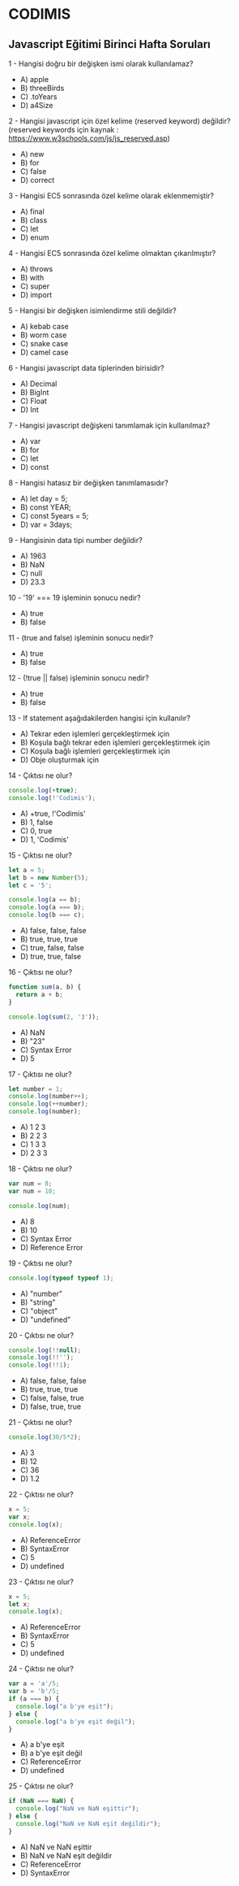 # CODIMIS 
## Javascript Eğitimi Birinci Hafta Soruları
1 - Hangisi doğru bir değişken ismi olarak kullanılamaz? 
* A) apple 
* B) threeBirds 
* C) .toYears 
* D) a4Size

2 - Hangisi javascript için özel kelime (reserved keyword) değildir? (reserved keywords için kaynak : https://www.w3schools.com/js/js_reserved.asp)
* A) new 
* B) for 
* C) false 
* D) correct

3 - Hangisi EC5 sonrasında özel kelime olarak eklenmemiştir? 
* A) final 
* B) class 
* C) let 
* D) enum

4 - Hangisi EC5 sonrasında özel kelime olmaktan çıkarılmıştır? 
* A) throws 
* B) with 
* C) super 
* D) import


5 - Hangisi bir değişken isimlendirme stili değildir? 
* A) kebab case 
* B) worm case  
* C) snake case 
* D) camel case

6 - Hangisi javascript data tiplerinden birisidir? 
* A) Decimal 
* B) BigInt 
* C) Float 
* D) Int

7 - Hangisi javascript değişkeni tanımlamak için kullanılmaz? 
* A) var 
* B) for 
* C) let 
* D) const

8 - Hangisi hatasız bir değişken tanımlamasıdır? 
* A) let day = 5;  
* B) const YEAR; 
* C) const 5years = 5; 
* D) var = 3days;

9 - Hangisinin data tipi number değildir? 
* A) 1963 
* B) NaN 
* C) null 
* D) 23.3

10 - '19' === 19 işleminin sonucu nedir? 
* A) true 
* B) false

11 - (true and false) işleminin sonucu nedir? 
* A) true 
* B) false

12 - (!true || false) işleminin sonucu nedir? 
* A) true 
* B) false

13 - If statement aşağıdakilerden hangisi için kullanılır? 
* A) Tekrar eden işlemleri gerçekleştirmek için 
* B) Koşula bağlı tekrar eden işlemleri gerçekleştirmek için 
* C) Koşula bağlı işlemleri gerçekleştirmek için 
* D) Obje oluşturmak için

14 - Çıktısı ne olur?

```javascript
console.log(+true);
console.log(!'Codimis');
```

* A) +true, !'Codimis' 
* B) 1, false 
* C) 0, true
* D) 1, 'Codimis'

15 - Çıktısı ne olur?

```javascript
let a = 5;
let b = new Number(5);
let c = '5';

console.log(a == b);
console.log(a === b);
console.log(b === c);
```

* A) false, false, false
* B) true, true, true
* C) true, false, false
* D) true, true, false

16 - Çıktısı ne olur?

```javascript
function sum(a, b) {
  return a + b;
}

console.log(sum(2, '3'));
```

* A) NaN
* B) "23"
* C) Syntax Error
* D) 5

17 - Çıktısı ne olur?

```javascript
let number = 1;
console.log(number++);
console.log(++number);
console.log(number);
```

* A) 1 2 3
* B) 2 2 3
* C) 1 3 3
* D) 2 3 3

18 - Çıktısı ne olur?

```javascript
var num = 8;
var num = 10;

console.log(num);
```

* A) 8
* B) 10
* C) Syntax Error
* D) Reference Error


19 - Çıktısı ne olur?

```javascript
console.log(typeof typeof 1);
```

* A) "number"
* B) "string"
* C) "object"
* D) "undefined"

20 - Çıktısı ne olur?

```javascript
console.log(!!null);
console.log(!!'');
console.log(!!1);
```

* A) false, false, false
* B) true, true, true
* C) false, false, true
* D) false, true, true

21 - Çıktısı ne olur?
```javascript
console.log(30/5*2);
```

* A) 3
* B) 12
* C) 36
* D) 1.2


22 - Çıktısı ne olur?
```javascript
x = 5;
var x;
console.log(x);
```

* A) ReferenceError
* B) SyntaxError
* C) 5
* D) undefined


23 - Çıktısı ne olur?
```javascript
x = 5;
let x;
console.log(x);
```

* A) ReferenceError
* B) SyntaxError
* C) 5
* D) undefined

24 - Çıktısı ne olur?
```javascript
var a = 'a'/5;
var b = 'b'/5;
if (a === b) {
  console.log("a b'ye eşit");
} else {
  console.log("a b'ye eşit değil");
}
```

* A) a b'ye eşit
* B) a b'ye eşit değil
* C) ReferenceError
* D) undefined

25 - Çıktısı ne olur?
```javascript
if (NaN === NaN) {
  console.log("NaN ve NaN eşittir");
} else {
  console.log("NaN ve NaN eşit değildir");
}
```

* A) NaN ve NaN eşittir
* B) NaN ve NaN eşit değildir
* C) ReferenceError
* D) SyntaxError

